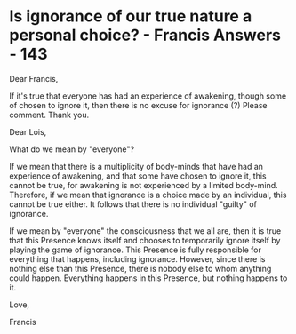 # Is ignorance of our true nature a personal choice? - Francis Answers - 143


Dear Francis,


If it's true that everyone has had an experience of awakening, though some of chosen to ignore it, then there is no excuse for ignorance (?) Please comment. Thank you.

Dear Lois,

What do we mean by &quot;everyone&quot;?&nbsp;

If we mean that there is a multiplicity of body-minds that have had an experience of awakening, and that some have chosen to ignore it, this cannot be true, for awakening is not experienced by a limited body-mind. Therefore, if we mean that ignorance is a choice made by an individual, this cannot be true either. It follows that there is no individual &quot;guilty&quot; of ignorance.&nbsp;

If we mean by &quot;everyone&quot; the consciousness that we all are, then it is true that this Presence knows itself and chooses to temporarily ignore itself by playing the game of ignorance. This Presence is fully responsible for everything that happens, including ignorance. However, since there is nothing else than this Presence, there is nobody else to whom anything could happen. Everything happens in this Presence, but nothing happens to it.

Love,

Francis




